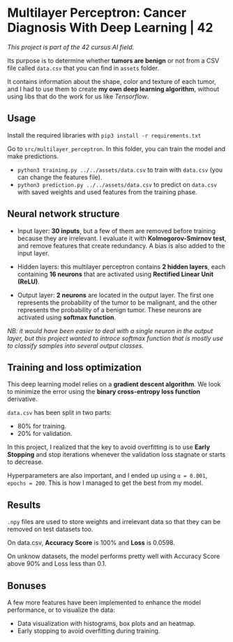 # Multilayer Perceptron: Cancer Diagnosis With Deep Learning | 42

*This project is part of the 42 cursus AI field.*

Its purpose is to determine whether **tumors are benign** or not from a CSV file called `data.csv` that you can find in `assets` folder.

It contains information about the shape, color and texture of each tumor, and I had to use them to create **my own deep learning algorithm**, without using libs that do the work for us like *Tensorflow*.

## Usage

Install the required libraries with `pip3 install -r requirements.txt`

Go to `src/multilayer_perceptron`. In this folder, you can train the model and make predictions.
- `python3 training.py ../../assets/data.csv` to train with `data.csv` (you can change the features file).
- `python3 prediction.py ../../assets/data.csv` to predict on `data.csv` with saved weights and used features from the training phase.

## Neural network structure

- Input layer: **30 inputs**, but a few of them are removed before training because they are irrelevant. I evaluate it with **Kolmogorov-Smirnov test**, and remove features that create redundancy. A bias is also added to the input layer.

- Hidden layers: this multilayer perceptron contains **2 hidden layers**, each containing **16 neurons** that are activated using **Rectified Linear Unit (ReLU)**.

- Output layer: **2 neurons** are located in the output layer. The first one represents the probability of the tumor to be malignant, and the other represents the probability of a benign tumor. These neurons are activated using **softmax function**.

*NB: it would have been easier to deal with a single neuron in the output layer, but this project wanted to introce softmax function that is mostly use to classify samples into several output classes.*

## Training and loss optimization

This deep learning model relies on a **gradient descent algorithm**. We look to minimize the error using the **binary cross-entropy loss function** derivative.

`data.csv` has been split in two parts:
- 80% for training.
- 20% for validation.

In this project, I realized that the key to avoid overfitting is to use **Early Stopping** and stop iterations whenever the validation loss stagnate or starts to decrease.

Hyperparameters are also important, and I ended up using `α = 0.001`, `epochs = 200`. This is how I managed to get the best from my model.

## Results

`.npy` files are used to store weights and irrelevant data so that they can be removed on test datasets too.

On data.csv, **Accuracy Score** is 100% and **Loss** is 0.0598.

On unknow datasets, the model performs pretty well with Accuracy Score above 90% and Loss less than 0.1.

## Bonuses

A few more features have been implemented to enhance the model performance, or to visualize the data:

- Data visualization with histograms, box plots and an heatmap.
- Early stopping to avoid overfitting during training.
